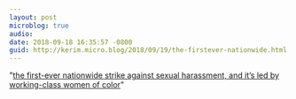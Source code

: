 ```yaml
---
layout: post
microblog: true
audio: 
date: 2018-09-18 16:35:57 -0800
guid: http://kerim.micro.blog/2018/09/19/the-firstever-nationwide.html
---
```

"[the first-ever nationwide strike against sexual harassment, and it’s led by working-class women of color](https://www.thecut.com/2018/09/mcdonalds-sexual-harassment-strike-takes-place-in-10-cities.html)"
